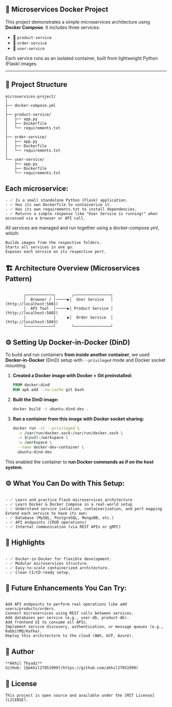 ## 🚀 Microservices Docker Project

This project demonstrates a simple microservices architecture using **Docker Compose**. It includes three services:
- 🍭 `product-service`
- 📍 `order-service`
- 👤 `user-service`

Each service runs as an isolated container, built from lightweight Python (Flask) images.

---
## 📆 Project Structure
```
microservices-project/
│
├── docker-compose.yml
│
├── product-service/
│   ├── app.py
│   ├── Dockerfile
│   └── requirements.txt
│
├── order-service/
│   ├── app.py
│   ├── Dockerfile
│   └── requirements.txt
│
└── user-service/
    ├── app.py
    ├── Dockerfile
    └── requirements.txt

```
## Each microservice:
```
- ✅ Is a small standalone Python (Flask) application.
- ✅ Has its own Dockerfile to containerize it.
- ✅ Has its own requirements.txt to install dependencies.
- ✅ Returns a simple response like "User Service is running!" when accessed via a browser or API call.

```
All services are managed and run together using a docker-compose.yml, which:
```
Builds images from the respective folders.
Starts all services in one go.
Exposes each service on its respective port.

```
## 🏗 Architecture Overview (Microservices Pattern)
```

        ┌────────────┐       ┌────────────────┐
        │  Browser / │─────▶│  User Service   │ (http://localhost:5001)
        │  API Tool  │─────▶│ Product Service │ (http://localhost:5002)
        |            |     ▶│  Order Service  │ (http://localhost:5003)
        └────────────┘       └────────────────┘
```
## ⚙️ Setting Up Docker-in-Docker (DinD)

To build and run containers **from inside another container**, we used **Docker-in-Docker** (DinD) setup with `--privileged` mode and Docker socket mounting.

1. **Created a Docker image with Docker + Git preinstalled:**
   ```dockerfile
   FROM docker:dind
   RUN apk add --no-cache git bash
   ```

2. **Built the DinD image:**
   ```bash
   docker build -t ubuntu-dind-dev .
   ```

3. **Ran a container from this image with Docker socket sharing:**
   ```bash
   docker run -it --privileged \
     -v /var/run/docker.sock:/var/run/docker.sock \
     -v $(pwd):/workspace \
     -w /workspace \
     --name docker-dev-container \
     ubuntu-dind-dev
   ```

This enabled the container to **run Docker commands as if on the host system**.


## ⚙️ What You Can Do with This Setup:
```

- ✅ Learn and practice Flask microservices architecture
- ✅ Learn Docker & Docker Compose in a real-world setup
- ✅ Understand service isolation, containerization, and port mapping
Extend each service to have its own:
- ✅ Database (MySQL, PostgreSQL, MongoDB, etc.)
- ✅ API endpoints (CRUD operations)
- ✅ Internal communication (via REST APIs or gRPC)

```
## 📌 Highlights
```

- ✅ Docker-in-Docker for flexible development.
- ✅ Modular microservices structure.
- ✅ Easy-to-scale containerized architecture.
- ✅ Clean CI/CD-ready setup.

```
## 🚀 Future Enhancements You Can Try:
```

Add API endpoints to perform real operations like add users/products/orders.
Connect microservices using REST calls between services.
Add databases per service (e.g., user-db, product-db).
Add frontend UI to consume all APIs.
Implement service discovery, authentication, or message queues (e.g., RabbitMQ/Kafka).
Deploy this architecture to the cloud (AWS, GCP, Azure).

```
## 🙌 Author
```
**Akhil Thyadi**  
GitHub: [@akhil27051999](https://github.com/akhil27051999)

```
## 📜 License
```
This project is open source and available under the [MIT License](LICENSE).

